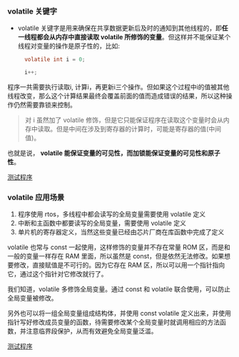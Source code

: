 
### volatile 关键字

- volatile 关键字是用来确保在共享数据更新后及时的通知到其他线程的，即**任一线程都会从内存中直接读取 volatile 所修饰的变量**。但这样并不能保证某个线程对变量的操作是原子性的，比如:
  ```c
    volatile int i = 0;

    i++;
  ```
程序一共需要执行读取i, 计算i，再更新i三个操作。但如果这个过程中i的值被其他线程改变，那么这个计算结果最终会覆盖前面的值而造成错误的结果，所以这种操作仍然需要靠锁来控制。

> 对 i 虽然加了 volatile 修饰，但是它只能保证程序在读取这个变量时会从内存中读取。但是中间在涉及到寄存器的计算时，可能是寄存器的值(中间值)。

也就是说， **volatile 能保证变量的可见性，而加锁能保证变量的可见性和原子性**。

[测试程序](t/03_more_write.cpp)

### volatile 应用场景

1. 程序使用 rtos，多线程中都会读写的全局变量需要使用 volatile 定义
2. 中断和主函数中都要读写的全局变量，需要使用 volatile 定义
3. 单片机的寄存器定义，当然这些变量已经由芯片厂商在库函数中完成了定义

volatile 也常与 const 一起使用，这样修饰的变量并不存在常量 ROM 区，而是和一般的变量一样存在 RAM 里面，所以虽然是 const，但是依然无法修改。如果想要修改，直接赋值是不可行的。因为它存在 RAM 区，所以可以用一个指针指向它，通过这个指针对它修改就行了。

我们知道，volatile 多修饰全局变量。通过 const 和 volatile 联合使用，可以防止全局变量被修改。

另外也可以将一组全局变量组成结构体，并使用 const volatile 定义出来，并使用指针写好修改成员变量的函数，待需要修改某个全局变量时就调用相应的方法函数，并注意临界段保护，从而有效避免全局变量泛滥。

[测试程序](t/03_const_volatile.cpp)
